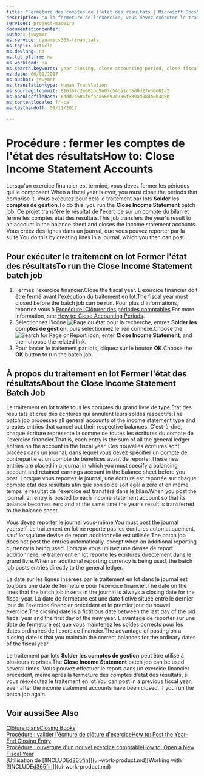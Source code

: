 ```yaml
---
title: "Fermeture des comptes de l'état des résultats | Microsoft Docs"
description: "À la fermeture de l'exercice, vous devez exécuter le traitement en lot Fermer l'état des résultats afin de refermer les périodes comptables de l'exercice financier."
services: project-madeira
documentationcenter: 
author: jswymer
ms.service: dynamics365-financials
ms.topic: article
ms.devlang: na
ms.tgt_pltfrm: na
ms.workload: na
ms.search.keywords: year closing, close accounting period, close fiscal year, bank account detailed trial balance
ms.date: 06/02/2017
ms.author: jswymer
ms.translationtype: Human Translation
ms.sourcegitcommit: 81636fc2e661bd9b07c54da1cd5d0d27e30d01a2
ms.openlocfilehash: 6ddd7b504f6faa856e92c336f889ad08db0b3d8b
ms.contentlocale: fr-ca
ms.lasthandoff: 09/11/2017

---
```

# <a name="how-to-close-income-statement-accounts"></a><span data-ttu-id="c566b-103">Procédure : fermer les comptes de l'état des résultats</span><span class="sxs-lookup"><span data-stu-id="c566b-103">How to: Close Income Statement Accounts</span></span>
<span data-ttu-id="c566b-104">Lorsqu'un exercice financier est terminé, vous devez fermer les périodes qui le composent.</span><span class="sxs-lookup"><span data-stu-id="c566b-104">When a fiscal year is over, you must close the periods that comprise it.</span></span> <span data-ttu-id="c566b-105">Vous exécutez pour cela le traitement par lots **Solder les comptes de gestion**.</span><span class="sxs-lookup"><span data-stu-id="c566b-105">To do this, you run the **Close Income Statement** batch job.</span></span> <span data-ttu-id="c566b-106">Ce projet transfère le résultat de l'exercice sur un compte du bilan et ferme les comptes état des résultats.</span><span class="sxs-lookup"><span data-stu-id="c566b-106">This job transfers the year's result to an account in the balance sheet and closes the income statement accounts.</span></span> <span data-ttu-id="c566b-107">Vous créez des lignes dans un journal, que vous pouvez reporter par la suite.</span><span class="sxs-lookup"><span data-stu-id="c566b-107">You do this by creating lines in a journal, which you then can post.</span></span>

## <a name="to-run-the-close-income-statement-batch-job"></a><span data-ttu-id="c566b-108">Pour exécuter le traitement en lot Fermer l'état des résultats</span><span class="sxs-lookup"><span data-stu-id="c566b-108">To run the Close Income Statement batch job</span></span>
1. <span data-ttu-id="c566b-109">Fermez l'exercice financier.</span><span class="sxs-lookup"><span data-stu-id="c566b-109">Close the fiscal year.</span></span> <span data-ttu-id="c566b-110">L'exercice financier doit être fermé avant l'exécution du traitement en lot.</span><span class="sxs-lookup"><span data-stu-id="c566b-110">The fiscal year must closed before the batch job can be run.</span></span> <span data-ttu-id="c566b-111">Pour plus d'informations, reportez vous à [Procédure: Clôturer des périodes comptables](year-close-account-periods.md).</span><span class="sxs-lookup"><span data-stu-id="c566b-111">For more information, see [How to: Close Accounting Periods](year-close-account-periods.md).</span></span>
2. <span data-ttu-id="c566b-112">Sélectionnez l'icône ![Page ou état pour la recherche](media/ui-search/search_small.png "icône Page ou état pour la recherche"), entrez **Solder les comptes de gestion**, puis sélectionnez le lien connexe.</span><span class="sxs-lookup"><span data-stu-id="c566b-112">Choose the ![Search for Page or Report](media/ui-search/search_small.png "Search for Page or Report icon") icon, enter **Close Income Statement**, and then choose the related link.</span></span>
3. <span data-ttu-id="c566b-113">Pour lancer le traitement par lots, cliquez sur le bouton **OK**.</span><span class="sxs-lookup"><span data-stu-id="c566b-113">Choose the **OK** button to run the batch job.</span></span>

## <a name="about-the-close-income-statement-batch-job"></a><span data-ttu-id="c566b-114">À propos du traitement en lot Fermer l'état des résultats</span><span class="sxs-lookup"><span data-stu-id="c566b-114">About the Close Income Statement Batch Job</span></span>
<span data-ttu-id="c566b-115">Le traitement en lot traite tous les comptes du grand livre de type État des résultats et crée des écritures qui annulent leurs soldes respectifs.</span><span class="sxs-lookup"><span data-stu-id="c566b-115">The batch job processes all general accounts of the income statement type and creates entries that cancel out their respective balances.</span></span> <span data-ttu-id="c566b-116">C'est-à-dire, chaque écriture représente la somme de toutes les écritures du compte de l'exercice financier.</span><span class="sxs-lookup"><span data-stu-id="c566b-116">That is, each entry is the sum of all the general ledger entries on the account in the fiscal year.</span></span> <span data-ttu-id="c566b-117">Ces nouvelles écritures sont placées dans un journal, dans lequel vous devez spécifier un compte de contrepartie et un compte de bénéfices avant de reporter.</span><span class="sxs-lookup"><span data-stu-id="c566b-117">These new entries are placed in a journal in which you must specify a balancing account and retained earnings account in the balance sheet before you post.</span></span> <span data-ttu-id="c566b-118">Lorsque vous reportez le journal, une écriture est reportée sur chaque compte état des résultats afin que son solde soit égal à zéro et en même temps le résultat de l'exercice est transféré dans le bilan.</span><span class="sxs-lookup"><span data-stu-id="c566b-118">When you post the journal, an entry is posted to each income statement account so that its balance becomes zero and at the same time the year's result is transferred to the balance sheet.</span></span>

<span data-ttu-id="c566b-119">Vous devez reporter le journal vous-même.</span><span class="sxs-lookup"><span data-stu-id="c566b-119">You must post the journal yourself.</span></span> <span data-ttu-id="c566b-120">Le traitement en lot ne reporte pas les écritures automatiquement, sauf lorsqu'une devise de report additionnelle est utilisée.</span><span class="sxs-lookup"><span data-stu-id="c566b-120">The batch job does not post the entries automatically, except when an additional reporting currency is being used.</span></span> <span data-ttu-id="c566b-121">Lorsque vous utilisez une devise de report additionnelle, le traitement en lot reporte les écritures directement dans le grand livre.</span><span class="sxs-lookup"><span data-stu-id="c566b-121">When an additional reporting currency is being used, the batch job posts entries directly to the general ledger.</span></span>

<span data-ttu-id="c566b-122">La date sur les lignes insérées par le traitement en lot dans le journal est toujours une date de fermeture pour l'exercice financier.</span><span class="sxs-lookup"><span data-stu-id="c566b-122">The date on the lines that the batch job inserts in the journal is always a closing date for the fiscal year.</span></span> <span data-ttu-id="c566b-123">La date de fermeture est une date fictive située entre le dernier jour de l'exercice financier précédent et le premier jour du nouvel exercice.</span><span class="sxs-lookup"><span data-stu-id="c566b-123">The closing date is a fictitious date between the last day of the old fiscal year and the first day of the new year.</span></span> <span data-ttu-id="c566b-124">L'avantage de reporter sur une date de fermeture est que vous maintenez les soldes corrects pour les dates ordinaires de l'exercice financier.</span><span class="sxs-lookup"><span data-stu-id="c566b-124">The advantage of posting on a closing date is that you maintain the correct balances for the ordinary dates of the fiscal year.</span></span>

<span data-ttu-id="c566b-125">Le traitement par lots **Solder les comptes de gestion** peut être utilisé à plusieurs reprises.</span><span class="sxs-lookup"><span data-stu-id="c566b-125">The **Close Income Statement** batch job can be used several times.</span></span> <span data-ttu-id="c566b-126">Vous pouvez effectuer le report dans un exercice financier précédent, même après la fermeture des comptes d'état des résultats, si vous réexécutez le traitement en lot.</span><span class="sxs-lookup"><span data-stu-id="c566b-126">You can post in a previous fiscal year, even after the income statement accounts have been closed, if you run the batch job again.</span></span>

## <a name="see-also"></a><span data-ttu-id="c566b-127">Voir aussi</span><span class="sxs-lookup"><span data-stu-id="c566b-127">See Also</span></span>
[<span data-ttu-id="c566b-128">Clôture plans</span><span class="sxs-lookup"><span data-stu-id="c566b-128">Closing Books</span></span>](year-close-books.md)  
[<span data-ttu-id="c566b-129">Procédure : valider l'écriture de clôture d'exercice</span><span class="sxs-lookup"><span data-stu-id="c566b-129">How to: Post the Year-End Closing Entry</span></span>](year-how-post-year-end-close-entry.md)  
[<span data-ttu-id="c566b-130">Procédure : ouverture d'un nouvel exercice comptable</span><span class="sxs-lookup"><span data-stu-id="c566b-130">How to: Open a New Fiscal Year</span></span>](finance-how-open-new-fiscal-year.md)  
<span data-ttu-id="c566b-131">[Utilisation de [!INCLUDE[d365fin](includes/d365fin_md.md)]](ui-work-product.md)</span><span class="sxs-lookup"><span data-stu-id="c566b-131">[Working with [!INCLUDE[d365fin](includes/d365fin_md.md)]](ui-work-product.md)</span></span>

